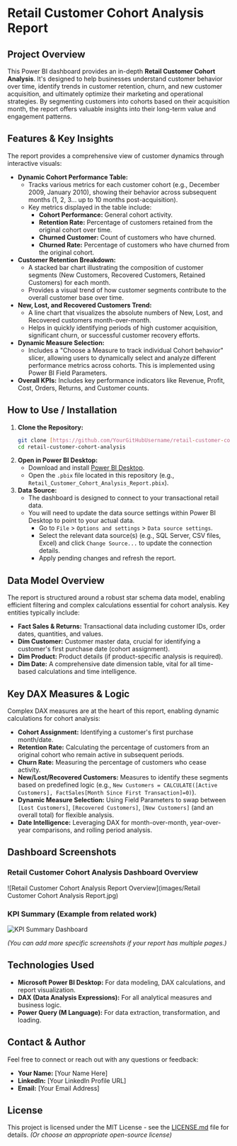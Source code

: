 # Retail Customer Cohort Analysis Report

## Project Overview

This Power BI dashboard provides an in-depth **Retail Customer Cohort Analysis**. It's designed to help businesses understand customer behavior over time, identify trends in customer retention, churn, and new customer acquisition, and ultimately optimize their marketing and operational strategies. By segmenting customers into cohorts based on their acquisition month, the report offers valuable insights into their long-term value and engagement patterns.

## Features & Key Insights

The report provides a comprehensive view of customer dynamics through interactive visuals:

* **Dynamic Cohort Performance Table:**
    * Tracks various metrics for each customer cohort (e.g., December 2009, January 2010), showing their behavior across subsequent months (1, 2, 3... up to 10 months post-acquisition).
    * Key metrics displayed in the table include:
        * **Cohort Performance:** General cohort activity.
        * **Retention Rate:** Percentage of customers retained from the original cohort over time.
        * **Churned Customer:** Count of customers who have churned.
        * **Churned Rate:** Percentage of customers who have churned from the original cohort.
* **Customer Retention Breakdown:**
    * A stacked bar chart illustrating the composition of customer segments (New Customers, Recovered Customers, Retained Customers) for each month.
    * Provides a visual trend of how customer segments contribute to the overall customer base over time.
* **New, Lost, and Recovered Customers Trend:**
    * A line chart that visualizes the absolute numbers of New, Lost, and Recovered customers month-over-month.
    * Helps in quickly identifying periods of high customer acquisition, significant churn, or successful customer recovery efforts.
* **Dynamic Measure Selection:**
    * Includes a "Choose a Measure to track individual Cohort behavior" slicer, allowing users to dynamically select and analyze different performance metrics across cohorts. This is implemented using Power BI Field Parameters.
* **Overall KPIs:** Includes key performance indicators like Revenue, Profit, Cost, Orders, Returns, and Customer counts.

## How to Use / Installation

1.  **Clone the Repository:**
    ```bash
    git clone [https://github.com/YourGitHubUsername/retail-customer-cohort-analysis.git](https://github.com/YourGitHubUsername/retail-customer-cohort-analysis.git)
    cd retail-customer-cohort-analysis
    ```
2.  **Open in Power BI Desktop:**
    * Download and install [Power BI Desktop](https://powerbi.microsoft.com/desktop/).
    * Open the `.pbix` file located in this repository (e.g., `Retail_Customer_Cohort_Analysis_Report.pbix`).
3.  **Data Source:**
    * The dashboard is designed to connect to your transactional retail data.
    * You will need to update the data source settings within Power BI Desktop to point to your actual data.
        * Go to `File` > `Options and settings` > `Data source settings`.
        * Select the relevant data source(s) (e.g., SQL Server, CSV files, Excel) and click `Change Source...` to update the connection details.
        * Apply pending changes and refresh the report.

## Data Model Overview

The report is structured around a robust star schema data model, enabling efficient filtering and complex calculations essential for cohort analysis. Key entities typically include:

* **Fact Sales & Returns:** Transactional data including customer IDs, order dates, quantities, and values.
* **Dim Customer:** Customer master data, crucial for identifying a customer's first purchase date (cohort assignment).
* **Dim Product:** Product details (if product-specific analysis is required).
* **Dim Date:** A comprehensive date dimension table, vital for all time-based calculations and time intelligence.

## Key DAX Measures & Logic

Complex DAX measures are at the heart of this report, enabling dynamic calculations for cohort analysis:

* **Cohort Assignment:** Identifying a customer's first purchase month/date.
* **Retention Rate:** Calculating the percentage of customers from an original cohort who remain active in subsequent periods.
* **Churn Rate:** Measuring the percentage of customers who cease activity.
* **New/Lost/Recovered Customers:** Measures to identify these segments based on predefined logic (e.g., `New Customers = CALCULATE([Active Customers], FactSales[Month Since First Transaction]=0)`).
* **Dynamic Measure Selection:** Using Field Parameters to swap between `[Lost Customers]`, `[Recovered Customers]`, `[New Customers]` (and an overall total) for flexible analysis.
* **Date Intelligence:** Leveraging DAX for month-over-month, year-over-year comparisons, and rolling period analysis.

## Dashboard Screenshots

### Retail Customer Cohort Analysis Dashboard Overview
![Retail Customer Cohort Analysis Report Overview](images/Retail Customer Cohort Analysis Report.jpg)

### KPI Summary (Example from related work)
![KPI Summary Dashboard](images/Practicing_DAX_in_KPI_image.png)

*(You can add more specific screenshots if your report has multiple pages.)*

## Technologies Used

* **Microsoft Power BI Desktop:** For data modeling, DAX calculations, and report visualization.
* **DAX (Data Analysis Expressions):** For all analytical measures and business logic.
* **Power Query (M Language):** For data extraction, transformation, and loading.

## Contact & Author

Feel free to connect or reach out with any questions or feedback:

* **Your Name:** [Your Name Here]
* **LinkedIn:** [Your LinkedIn Profile URL]
* **Email:** [Your Email Address]

## License

This project is licensed under the MIT License - see the [LICENSE.md](LICENSE.md) file for details.
*(Or choose an appropriate open-source license)*
